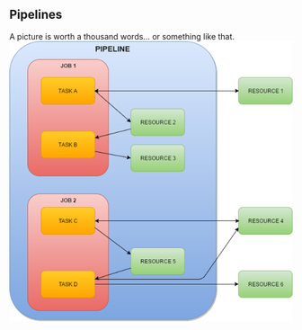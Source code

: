 ## Pipelines

A picture is worth a thousand words... or something like that.
<br>
<img class="plain" src="resources/images/ConcoureComponentsV2.png" height="40%" > </img>
